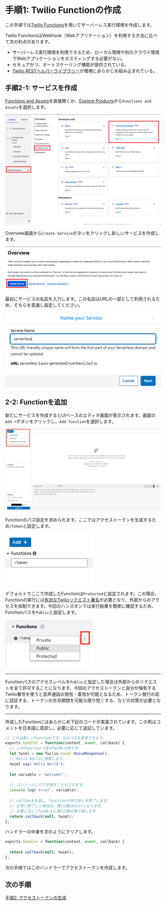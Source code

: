 #  手順1: Twilio Functionの作成

この手順では[Twilio Functions](https://www.twilio.com/docs/runtime/functions)を用いてサーバーレス実行環境を作成します。

Twilio FunctionsはWebhook（Webアプリケーション）を利用する方法に比べて次の利点があります。

- サーバーレス実行環境を利用できるため、ローカル環境や別のクラウド環境でWebアプリケーションをホスティングする必要がない。
- セキュアかつ、オートスケーリング機能が提供されている。
- [Twilio RESTヘルパーライブラリー](https://www.twilio.com/docs/libraries/node)が環境にあらかじめ組み込まれている。

## 手順2-1: サービスを作成

[Functions and Assets](https://www.twilio.com/console/functions)を直接開くか、[Explore Products](https://console.twilio.com/develop/explore)から`Functions and Assets`を選択します。

![Functionsコンソール](../assets/03-Functions-Console.png)

Overview画面から`Create Service`ボタンをクリックし新しいサービスを作成します。

![Functions - サービスを作成](../assets/03-Functions-Create-A-Service.png)

最初にサービスの名前を入力します。この名前はURLの一部として利用されるため、そちらを意識し設定してください。

![Functions - サービス名](../assets/03-Functions-Service-Name.png)

## 2-2: Functionを追加

新たにサービスを作成するとUIベースのエディタ画面が表示されます。画面の`Add +`ボタンをクリックし、`Add Function`を選択します。

![Functions - Functionを追加](../assets/03-Functions-Add-A-Function.png)

Functionのパス設定を求められます。ここではアクセストークンを生成するため`/token`と設定します。

![Functions - パスを指定](../assets/03-Functions-Set-Path.png)

デフォルトでここで作成したFunctionは`Protected`と設定されます。この場合、Functionの実行には[有効なTwilioリクエスト署名](https://www.twilio.com/docs/runtime/functions-assets-api/api/understanding-visibility-public-private-and-protected-functions-and-assets#protected)が必要となり、外部からのアクセスを抑制できます。今回のハンズオンでは実行結果を簡単に確認するため、Functionパスを`Public`と設定します。

![Functions - Visibility](../assets/03-Functions-Visibility.png)

------
Functionパスのアクセスレベルを`Public`と指定した場合は外部からのリクエストを全て許可することになります。今回のアクセストークンと自分が保有するTwilio番号を使うと音声通話の発信・着信が可能となるため、トークン発行の前に認証する、トークンの生存期間を可能な限り短くする、などの対策が必要となります。

-----


作成したFunctionにはあらかじめ下記のコードが実装されています。この例はコメントを日本語に意訳し、必要に応じて追記しています。

```js
// これは新しいfunctionです。左のパスを変更できます。
exports.handler = function(context, event, callback) {
  // このfunctionで返すTwiMLの例です。
  let twiml = new Twilio.twiml.VoiceResponse();
  // Hello Worldと発音します。
  twiml.say('Hello World');
    
  let variable = 'welcome!';

  // コンソールにログを残すこともできます。
  console.log('error', variable);

  // callbackを返し、functionの呼び出しを終了します。
  // 正常に終了した場合は、第1引数はnullになります。
  // 必要に応じてTwiMLなど第2引数以降で返します。
  return callback(null, twiml);
};
```

ハンドラーの中身を次のようにクリアします。

```js
exports.handler = function(context, event, callback) {

  return callback(null, twiml);
};
```
次の手順ではこのハンドラーでアクセストークンを作成します。

## 次の手順

[手順2: アクセストークンの生成](02-Generate-Access-Token.md)